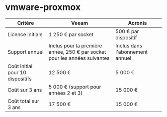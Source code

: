 # vmware-proxmox


| Critère                        | Veeam                            | Acronis                        |
|--------------------------------|----------------------------------|--------------------------------|
| Licence initiale               | 1 250 € par socket               | 500 € par dispositif           |
| Support annuel                 | Inclus pour la première année, 250 € par socket pour les années suivantes | Inclus dans l'abonnement annuel |
| Coût initial pour 10 dispositifs | 12 500 €                       | 5 000 €                        |
| Coût sur 3 ans                 | 5 000 € (support pour années 2 et 3) | 15 000 €                       |
| Coût total sur 3 ans           | 17 500 €                        | 15 000 €                       |

